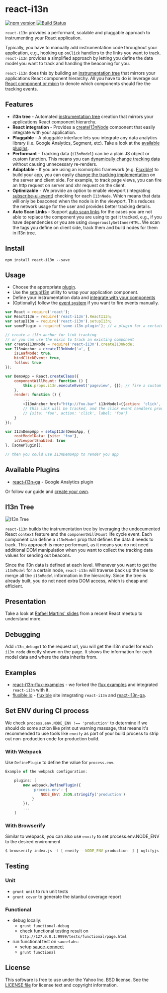 # react-i13n

[![npm version](https://badge.fury.io/js/react-i13n.svg)](http://badge.fury.io/js/react-i13n) [![Build Status](https://travis-ci.org/yahoo/react-i13n.svg?branch=master)](https://travis-ci.org/yahoo/react-i13n)

`react-i13n` provides a performant, scalable and pluggable approach to instrumenting your React application.

Typically, you have to manually add instrumentation code throughout your application, e.g., hooking up `onClick` handlers to the links you want to track. `react-i13n` provides a simplified approach by letting you define the data model you want to track and handling the beaconing for you.

`react-i13n` does this by building an [instrumentation tree](#i13n-tree) that mirrors your applications React component hierarchy. All you have to do is leverage our [React component or mixin](./docs/guides/integrateWithComponents.md) to denote which components should fire the tracking events.

## Features

* **i13n tree** - Automated [instrumentation tree](#i13n-tree) creation that mirrors your applications React component hierarchy.
* **React integration** - Provides a [createI13nNode](./docs/api/createI13nNode.md#createi13nnodecomponent-options) component that easily integrate with your application.
* **Pluggable** - A pluggable interface lets you integrate any data analytics library (i.e. Google Analytics, Segment, etc). Take a look at the [available plugins](#available-plugins).
* **Performant** - Tracking data (`i13nModel`) can be a plain JS object or custom function. This means you can [dynamically change tracking data](./docs/guides/integrateWithComponents.md#dynamic-i13n-model) without causing unnecessary re-renders.
* **Adaptable** - If you are using an isomorphic framework (e.g. [Fluxible](http://fluxible.io)) to build your app, you can easily [change the tracking implementation](./docs/guides/createPlugins.md) on the server and client side. For example, to track page views, you can fire an http request on server and xhr request on the client.
* **Optimizable** - We provide an option to enable viewport (integrating [subscribe-ui-event](https://github.com/yahoo/subscribe-ui-event)) checking for each `I13nNode`. Which means that data will only be beaconed when the node is in the viewport. This reduces the network usage for the user and provides better tracking details.
* **Auto Scan Links** - Support [auto scan links](./docs/api/createI13nNode.md) for the cases you are not able to replace the component you are using to get it tracked, e.g., if you have dependencies or you are using `dangerouslySetInnerHTML`. We scan the tags you define on client side, track them and build nodes for them in i13n tree.

## Install

```
npm install react-i13n --save
```

## Usage

* Choose the appropriate [plugin](#available-plugins).
* Use the [setupI13n](./docs/api/setupI13n.md) utility to wrap your application component.
* Define your instrumentation data and [integrate with your components](./docs/guides/integrateWithComponents.md)
* (Optionally) follow the [event system](./docs/guides/eventSystem.md) if you want to fire events manually.

```js
var React = require('react');
var ReactI13n = require('react-i13n').ReactI13n;
var setupI13n = require('react-i13n').setupI13n;
var somePlugin = require('some-i13n-plugin'); // a plugin for a certain instrumentation mechanism

// create a i13n anchor for link tracking
// or you can use the mixin to track an existing component
var createI13nNode = require('react-i13n').createI13nNode;
var I13nAnchor = createI13nNode('a', {
    isLeafNode: true,
    bindClickEvent: true,
    follow: true
});

var DemoApp = React.createClass({
    componentWillMount: function () {
        this.props.i13n.executeEvent('pageview', {}); // fire a custom event
    },
    render: function () {
        ...
        <I13nAnchor href="http://foo.bar" i13nModel={{action: 'click', label: 'foo'}}>...</I13nAnchor> 
        // this link will be tracked, and the click event handlers provided by the plugin will get the model data as 
        // {site: 'foo', action: 'click', label: 'foo'}
    }
});

var I13nDempApp = setupI13n(DemoApp, {
    rootModelData: {site: 'foo'},
    isViewportEnabled: true
}, [somePlugin]);

// then you could use I13nDemoApp to render you app
```

## Available Plugins
* [react-i13n-ga](https://github.com/kaesonho/react-i13n-ga) - Google Analytics plugin

Or follow our guide and [create your own](./docs/guides/createPlugins.md).


## I13n Tree
![I13n Tree](https://cloud.githubusercontent.com/assets/3829183/7980892/0b38eb70-0a60-11e5-8cc2-712ec42089fc.png)

`react-i13n` builds the instrumentation tree by leveraging the undocumented React `context` feature and the `componentWillMount` life cycle event. Each component can define a `i13nModel` prop that defines the data it needs to track. This approach is more performant, as it means you do not need additional DOM manipulation when you want to collect the tracking data values for sending out beacons.

Since the i13n data is defined at each level. Whenever you want to get the `i13nModel` for a certain node, `react-i13n` will traverse back up the tree to merge all the `i13nModel` information in the hierarchy. Since the tree is already built, you do not need extra DOM access, which is cheap and efficient.

## Presentation
Take a look at [Rafael Martins' slides](http://www.slideshare.net/RafaelMartins21/instrumentation-talk-39547608) from a recent React meetup to understand more.

## Debugging
Add `i13n_debug=1` to the request url, you will get the i13n model for each `i13n node` directly shown on the page. It shows the information for each model data and where the data inherits from.

## Examples
* [react-i13n-flux-examples](https://github.com/kaesonho/react-i13n-flux-examples) - we forked the [flux examples](https://github.com/facebook/flux/tree/master/examples) and integrated `react-i13n` with it.
* [fluxible.io](http://fluxible.io/) - [fluxible](https://github.com/yahoo/fluxible) site integrating `react-i13n` and [react-i13n-ga](https://github.com/kaesonho/react-i13n-ga).

## Set ENV during CI process
We check `process.env.NODE_ENV !== 'production'` to determine if we should do some action like print out warning massage, that means it's recommended to use tools like `envify` as part of your build process to strip out non-production code for production build.

### With Webpack

Use `DefinePlugin` to define the value for `process.env`.

```js
Example of the webpack configuration:

    plugins: [
        new webpack.DefinePlugin({
            'process.env': {
                NODE_ENV: JSON.stringify('production')
            }
        }),
        ...
    ]
```

### With Browserify

Similar to webpack, you can also use `envify` to set process.env.NODE_ENV to the desired environment

```bash
$ browserify index.js -t [ envify --NODE_ENV production  ] | uglifyjs -c > bundle.js

```

## Testing

### Unit

* `grunt unit` to run unit tests
* `grunt cover` to generate the istanbul coverage report

### Functional

* debug locally:
   * `grunt functional-debug`
   * check functional testing result on `http://127.0.0.1:9999/tests/functional/page.html`
* run functional test on `saucelabs`:
   * setup [sauce-connect](https://docs.saucelabs.com/reference/sauce-connect/)
   * `grunt functional`


## License

This software is free to use under the Yahoo Inc. BSD license.
See the [LICENSE file](./LICENSE.md) for license text and copyright information.
